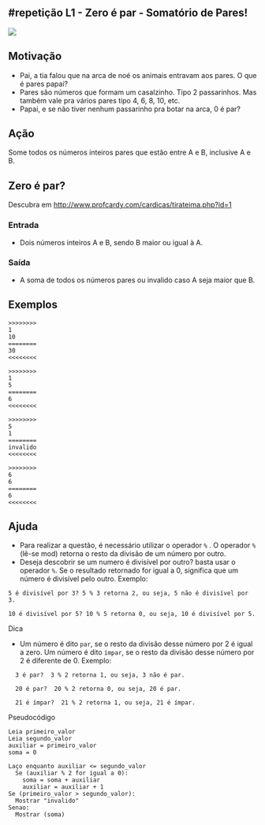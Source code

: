 ## #repetição L1 - Zero é par - Somatório de Pares!


![](https://raw.githubusercontent.com/qxcodefup/moodle/master/base/045/__capa.jpg)

## Motivação

* Pai, a tia falou que na arca de noé os animais entravam aos pares. O que é pares papai?
* Pares são números que formam um casalzinho. Tipo 2 passarinhos. Mas também vale pra vários pares tipo 4, 6, 8, 10, etc.
* Papai, e se não tiver nenhum passarinho pra botar na arca, 0 é par?

## Ação

Some todos os números inteiros pares que estão entre A e B, inclusive A e B.

## Zero é par?

Descubra em http://www.profcardy.com/cardicas/tirateima.php?id=1

### Entrada

* Dois números inteiros A e B, sendo B maior ou igual à A.

### Saída

* A soma de todos os números pares ou invalido caso A seja maior que B.

## Exemplos
```
>>>>>>>>
1
10
========
30
<<<<<<<<

>>>>>>>>
1
5
========
6
<<<<<<<<

>>>>>>>>
5
1
========
invalido
<<<<<<<<

>>>>>>>>
6
6
========
6
<<<<<<<<
```

## Ajuda

- Para realizar a questão, é necessário utilizar o operador `%` . O operador `%` (lê-se mod) retorna o resto da divisão de um número por outro.
- Deseja descobrir se um numero é divisível por outro? basta usar o operador `%`. Se o resultado retornado for igual a 0, significa que um número é divisível pelo outro. Exemplo:
```
5 é divisível por 3? 5 % 3 retorna 2, ou seja, 5 não é divisível por 3.

10 é divisível por 5? 10 % 5 retorna 0, ou seja, 10 é divisível por 5.
```

Dica

* Um número é dito `par`, se o resto da divisão desse número por 2 é igual a zero. Um número é dito `ímpar`, se o resto da divisão desse número por 2 é diferente de 0. Exemplo:
```
  3 é par?  3 % 2 retorna 1, ou seja, 3 não é par.

  20 é par?  20 % 2 retorna 0, ou seja, 20 é par.

  21 é ímpar?  21 % 2 retorna 1, ou seja, 21 é ímpar.
```


Pseudocódigo

```
Leia primeiro_valor
Leia segundo_valor
auxiliar = primeiro_valor
soma = 0

Laço enquanto auxiliar <= segundo_valor
  Se (auxiliar % 2 for igual a 0):
    soma = soma + auxiliar
    auxiliar = auxiliar + 1
Se (primeiro_valor > segundo_valor):
  Mostrar "invalido"
Senao:
  Mostrar (soma)
```
#
